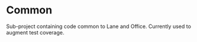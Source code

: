 # Common
Sub-project containing code common to Lane and Office. Currently used to augment test coverage.
